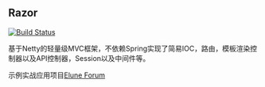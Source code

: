 ## Razor

[![Build Status](https://travis-ci.org/thundernet8/Razor.svg?branch=master)](https://travis-ci.org/thundernet8/Razor)

基于Netty的轻量级MVC框架，不依赖Spring实现了简易IOC，路由，模板渲染控制器以及API控制器，Session以及中间件等。

示例实战应用项目[Elune Forum](https://github.com/thundernet8/Elune)